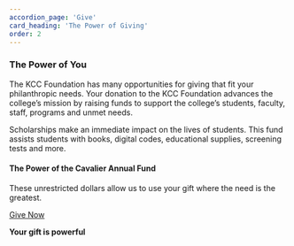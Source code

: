 ```yaml
---
accordion_page: 'Give'
card_heading: 'The Power of Giving'
order: 2
---
```


<h3 class="typography__h3">The Power of You</h3>
<p>The KCC Foundation has many opportunities for giving that fit your philanthropic needs. Your donation to the KCC Foundation advances the college&rsquo;s mission by raising funds to support the college&rsquo;s students, faculty, staff, programs and unmet needs.</p>
<p>Scholarships make an immediate impact on the lives of students. This fund assists students with books, digital codes, educational supplies, screening tests and more.</p>
<h4 class="typography__h4">The Power of the Cavalier Annual Fund</h4>
<p>These unrestricted dollars allow us to use your gift where the need is the greatest.</p>
<p><a class="btn btn-primary" href="../give/form/general">Give Now</a></p>
<p><strong>Your gift is powerful</strong></p>
